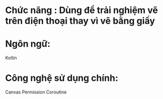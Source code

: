 # Chức năng : Dùng để trải nghiệm vẽ trên điện thoại thay vì vẽ bằng giấy

# Ngôn ngữ:
Kotlin

# Công nghệ sử dụng chính:
Canvas
Permission
Coroutine
